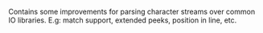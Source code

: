 
Contains some improvements for parsing character streams over common IO libraries. E.g: match support, extended peeks, position in line, etc.
